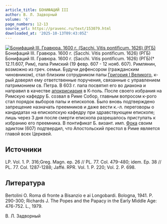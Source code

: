 ```yaml
---
article_title: БОНИФАЦИЙ III
author: В. Л. Задворный
volume: '6'
page_numbers: 12-13
source_url: https://pravenc.ru/text/153079.html
downloaded_at: '2025-10-13T09:43:05Z'
---
```


[![Бонифаций III. Гравюра. 1600 г. (Sacchi. Vitis pontificum. 1626) (РГБ)](https://pravenc.ru/data/390/461/1234/i200.jpg "Кликните для увеличения картинки")](https://pravenc.ru/data/390/461/1234/i400.jpg)Бонифаций III. Гравюра. 1600 г. (Sacchi. Vitis pontificum. 1626) (РГБ)  
Бонифаций III. Гравюра. 1600 г. (Sacchi. Vitis pontificum. 1626) (РГБ)(† 12.11.607, Рим), папа Римский (19 февр. 607 - 12 нояб. 607). Римлянин, возможно из греч. семьи. Будучи дефенсором (гражданским чиновником), стал близким сотрудником папы [Григория I Великого](<https://pravenc.ru/text/Григорий I Великий.html>), к-рый доверял ему ответственные поручения, связанные с управлением патримонием св. Петра. В 603 г. папа посвятил его во диакона и направил в качестве [апокрисиария](https://pravenc.ru/text/апокрисиария.html) в К-поль. После своего избрания на Римскую кафедру Б. созвал в Риме Собор, главным вопросом к-рого стал порядок выборов папы и епископов. Было вновь подтверждено запрещение назначать преемников и даже вести к.-л. переговоры о кандидатах на епископскую кафедру при здравствующем епископе; лишь через 3 дня после смерти епископа разрешалось приступать к избранию его преемника. В понтификат Б. визант. имп. [Фока](https://pravenc.ru/text/Фока.html) своим эдиктом (607) подтвердил, что Апостольский престол в Риме является главой всех Церквей.

## Источники

LP. Vol. 1. P. 316;Greg. Magn. ер. 26 // PL. 77. Col. 479-480; idem. Ep. 38 // PL. 77. Col. 1287-1288; Jaffé. RPR. Vol. 1. P. 220; Vol. 2. P. 698.

## Литература

Bertolini O. Roma di fronte a Bisanzio e ai Longobardi. Bologna, 1941. P. 290-300; Richards J. The Popes and the Papacy in the Early Middle Age: 476-752. L., 1979.

В. Л. Задворный

